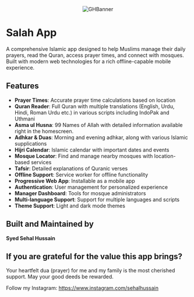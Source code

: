 <div align="center">
<img alt="GHBanner" src="https://i.ibb.co/jP6hLCKW/Salah-App-by-Sehal-Hussain.png" />
</div>

# Salah App

A comprehensive Islamic app designed to help Muslims manage their daily prayers, read the Quran, access prayer times, and connect with mosques. Built with modern web technologies for a rich offline-capable mobile experience.

## Features

- **Prayer Times**: Accurate prayer time calculations based on location
- **Quran Reader**: Full Quran with multiple translations (English, Urdu, Hindi, Roman Urdu etc.) in various scripts including IndoPak and Uthmani
- **Asma ul Husna**: 99 Names of Allah with detailed information available right in the homescreen.
- **Adhkar & Duas**: Morning and evening adhkar, along with various Islamic supplications
- **Hijri Calendar**: Islamic calendar with important dates and events
- **Mosque Locator**: Find and manage nearby mosques with location-based services
- **Tafsir**: Detailed explanations of Quranic verses
- **Offline Support**: Service worker for offline functionality
- **Progressive Web App**: Installable as a mobile app
- **Authentication**: User management for personalized experience
- **Manager Dashboard**: Tools for mosque administrators
- **Multi-language Support**: Support for multiple languages and scripts
- **Theme Support**: Light and dark mode themes


## Built and Maintained by

**Syed Sehal Hussain** 

## If you are grateful for the value this app brings?

Your heartfelt dua (prayer) for me and my family is the most cherished support. May your good deeds be rewarded.

Follow my Instagram: https://www.instagram.com/sehalhussain
